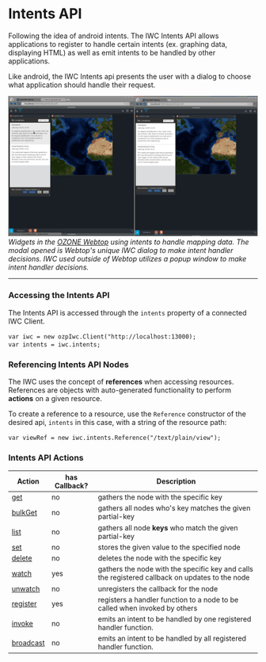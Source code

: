 # Intents API
Following the idea of android intents. The IWC Intents API allows applications to register to handle
certain intents (ex. graphing data, displaying HTML) as well as emit intents to be handled by other applications.

Like android, the IWC Intents api presents the user with a dialog to choose what application should handle their request.

![img](../../../assets/intent_chooser.gif)
_Widgets in the [OZONE Webtop](https://github.com/ozone-development/ozp-webtop) using intents to handle mapping data.
The modal opened is Webtop's unique IWC dialog to make intent handler decisions. IWC used outside of Webtop utilizes a
popup window to make intent handler decisions._


***

### Accessing the Intents API
The Intents API is accessed through the `intents` property of a connected IWC Client.

```
var iwc = new ozpIwc.Client("http://localhost:13000);
var intents = iwc.intents;
```

### Referencing Intents API Nodes
The IWC uses the concept of **references** when accessing resources. References
are objects with auto-generated functionality to perform **actions** on
a given resource.

To create a reference to a resource, use the `Reference` constructor of the
desired api, `intents` in this case, with a string of the resource path:
```
var viewRef = new iwc.intents.Reference("/text/plain/view");
```

### Intents API Actions
| Action  | has Callback? | Description                                                                                     |
| ------- | ------------- | ----------------------------------------------------------------------------------------------- |
| [get](../common/get.md)   | no            | gathers the node with the specific key                                                          |
| [bulkGet](../common/bulkGet.md) | no            | gathers all nodes  who's key matches the given partial-key                                       |
| [list](../common/list.md)    | no            | gathers all node **keys** who match the given partial-key                                       |
| [set](../common/set.md)     | no            | stores the given value to the specified node                                                    |
| [delete](../common/delete.md)  | no            | deletes the node with the specific key                                                          |
| [watch](../common/watch.md)   | yes           | gathers the node with the specific key and calls the registered callback on updates to the node |
| [unwatch](../common/unwatch.md) | no            | unregisters the callback for the node                                                           |
| [register](register.md)   | yes           | registers a handler function to a node to be called when invoked by others|
| [invoke](invoke.md)   | no            | emits an intent to be handled by one registered handler function. |
| [broadcast](broadcast.md)   | no            | emits an intent  to be handled by all registered handler function. |
